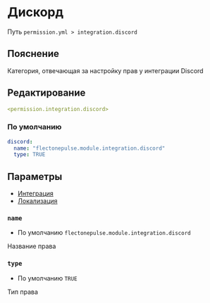 # Дискорд
Путь `permission.yml > integration.discord`

## Пояснение
Категория, отвечающая за настройку прав у интеграции Discord

## Редактирование
```yaml
<permission.integration.discord>
```

### По умолчанию
```yaml
discord:
  name: "flectonepulse.module.integration.discord"
  type: TRUE
```

## Параметры

- [Интеграция](/ru/integration/discord/)
- [Локализация](/ru/localizations/ru_ru/integration/discord/)

### `name`
- По умолчанию `flectonepulse.module.integration.discord`

Название права

### `type`
- По умолчанию `TRUE`

Тип права

<!--@include: @/ru/parts/permission.md-->

